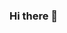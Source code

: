 ### Hi there 👋

<!--
**Graziee6/Graziee6** is a ✨ _special_ ✨ repository because its `README.md` (this file) appears on your GitHub profile.
<a href="https://app.daily.dev/DailyDevTips"><img src="https://github.com/Graziee6/Graziee6/blob/master/devcard.svg" width="400" alt="Grace's Dev Card"/></a>
Here are some ideas to get you started:

- 🔭 I’m currently working on ...
- 🌱 I’m currently learning ...
- 👯 I’m looking to collaborate on ...
- 🤔 I’m looking for help with ...
- 💬 Ask me about ...
- 📫 How to reach me: ...
- 😄 Pronouns: ...
- ⚡ Fun fact: ...
-->
